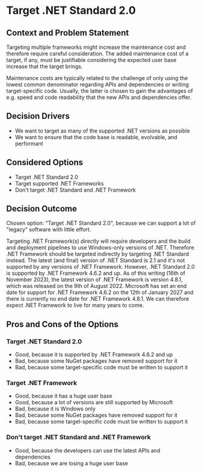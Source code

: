 # Target .NET Standard 2.0

## Context and Problem Statement

Targeting multiple frameworks might increase the maintenance cost and therefore require careful consideration.
The added maintenance cost of a target, if any, must be justifiable considering the expected user base increase that the target brings.

Maintenance costs are typically related to the challenge of only using the lowest common denominator regarding APIs and dependencies or writing target-specific code.
Usually, the latter is chosen to gain the advantages of e.g. speed and code readability that the new APIs and dependencies offer.

## Decision Drivers

* We want to target as many of the supported .NET versions as possible
* We want to ensure that the code base is readable, evolvable, and performant

## Considered Options

* Target .NET Standard 2.0
* Target supported .NET Frameworks
* Don't target .NET Standard and .NET Framework

## Decision Outcome

Chosen option: "Target .NET Standard 2.0", because we can support a lot of "legacy" software with little effort.

Targeting .NET Framework(s) directly will require developers and the build and deployment pipelines to use Windows-only versions of .NET.
Therefore .NET Framework should be targeted indirectly by targeting .NET Standard instead.
The latest (and final) version of .NET Standard is 2.1 and it's not supported by any versions of .NET Framework. However, .NET Standard 2.0 is supported by .NET Framework 4.6.2 and up. 
As of this writing (16th of November 2023), the latest version of .NET Framework is version 4.8.1, which was released on the 9th of August 2022.
Microsoft has set an end date for support for .NET Framework 4.6.2 on the 12th of January 2027 and there is currently no end date for .NET Framework 4.8.1.
We can therefore expect .NET Framework to live for many years to come. 

## Pros and Cons of the Options

### Target .NET Standard 2.0

* Good, because it is supported by .NET Framework 4.6.2 and up
* Bad, because some NuGet packages have removed support for it
* Bad, because some target-specific code must be written to support it

### Target .NET Framework

* Good, because it has a huge user base
* Good, because a lot of versions are still supported by Microsoft
* Bad, because it is Windows only
* Bad, because some NuGet packages have removed support for it
* Bad, because some target-specific code must be written to support it

### Don't target .NET Standard and .NET Framework

* Good, because the developers can use the latest APIs and dependencies
* Bad, because we are losing a huge user base